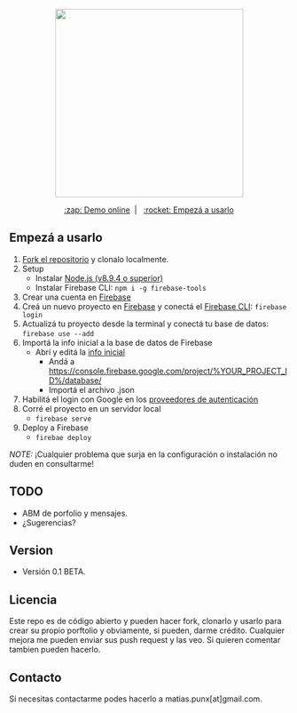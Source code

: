 <p align="center">
<img width="339px" src="https://matias-punx.firebaseapp.com/img/favicon.png">
</p>
<p align="center">
<a href="https://matias-punx.firebaseapp.com/" align="center">:zap: Demo online</a>&nbsp;&nbsp;|&nbsp;&nbsp;
<a href="#empezá-a-usarlo">:rocket: Empezá a usarlo</a>
</p>

## Empezá a usarlo
1. [Fork el repositorio](https://github.com/matiaspunx/portfolio/fork) y clonalo localmente.
1. Setup
   * Instalar [Node.js (v8.9.4 o superior)](https://nodejs.org/en/download/)
   * Instalar Firebase CLI: `npm i -g firebase-tools`
1. Crear una cuenta en [Firebase](https://console.firebase.google.com)
1. Creá un nuevo proyecto en [Firebase](https://console.firebase.google.com) y conectá el [Firebase CLI](https://firebase.google.com/docs/cli/): `firebase login`
1. Actualizá tu proyecto desde la terminal y conectá tu base de datos: `firebase use --add`
1. Importá la info inicial a la base de datos de Firebase
    * Abrí y editá la [info inicial](/public/data/primer-carga-datos.json)
      - Andá a https://console.firebase.google.com/project/%YOUR_PROJECT_ID%/database/
      - Importá el archivo .json
1. Habilitá el login con Google en los [proveedores de autenticación](https://console.firebase.google.com/u/0/project/%YOUR_PROJECT_ID%/authentication/providers)
1. Corré el proyecto en un servidor local
   * `firebase serve`
1. Deploy a Firebase
   * `firebae deploy`

*NOTE:* ¡Cualquier problema que surja en la configuración o instalación no duden en consultarme!

## TODO

* ABM de porfolio y mensajes.
* ¿Sugerencias?

## Version

* Versión 0.1 BETA.

## Licencia

Este repo es de código abierto y pueden hacer fork, clonarlo y usarlo para crear su propio porftolio y obviamente, si pueden, darme crédito. Cualquier mejora me pueden enviar sus push request y las veo. Si quieren comentar tambien pueden hacerlo.

## Contacto

Si necesitas contactarme podes hacerlo a matias.punx[at]gmail.com.